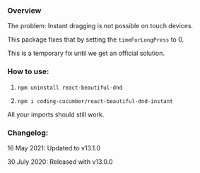 ### Overview

The problem: Instant dragging is not possible on touch devices.

This package fixes that by setting the `timeForLongPress` to 0.

This is a temporary fix until we get an official solution.

### How to use:

1. `npm uninstall react-beautiful-dnd`

2. `npm i coding-cucumber/react-beautiful-dnd-instant`

All your imports should still work.

### Changelog:

16 May 2021: Updated to v13.1.0

30 July 2020: Released with v13.0.0
